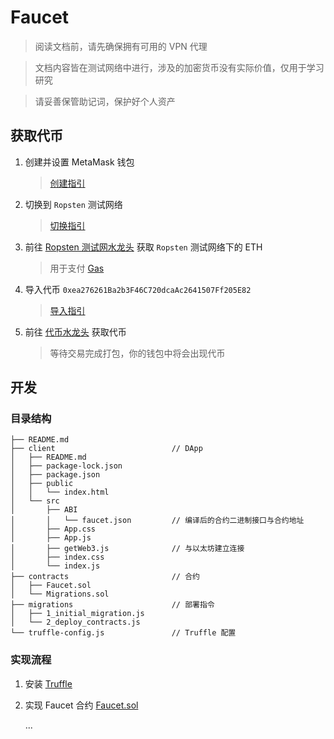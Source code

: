 # Faucet

> 阅读文档前，请先确保拥有可用的 VPN 代理

> 文档内容皆在测试网络中进行，涉及的加密货币没有实际价值，仅用于学习研究

> 请妥善保管助记词，保护好个人资产

## 获取代币

1. 创建并设置 MetaMask 钱包
    > [创建指引](https://myterablock.medium.com/how-to-create-or-import-a-metamask-wallet-a551fc2f5a6b)

2. 切换到 `Ropsten` 测试网络
    > [切换指引](https://autofarm.gitbook.io/autofarm-network/how-tos/defi-beginners-guide/switching-networks-on-metamask)

3. 前往 [Ropsten 测试网水龙头](https://faucet.egorfine.com/) 获取 `Ropsten` 测试网络下的 ETH
    > 用于支付 [Gas](https://ethereum.org/zh/developers/docs/gas/)

4. 导入代币 `0xea276261Ba2b3F46C720dcaAc2641507Ff205E82`
    > [导入指引](https://metamask.zendesk.com/hc/en-us/articles/360015489031-How-to-add-unlisted-tokens-custom-tokens-in-MetaMask)

5. 前往 [代币水龙头](https://pp-brg.github.io/faucet/) 获取代币 
    > 等待交易完成打包，你的钱包中将会出现代币


## 开发

### 目录结构

```
├── README.md
├── client                          // DApp
│   ├── README.md
│   ├── package-lock.json
│   ├── package.json
│   ├── public
│   │   └── index.html
│   └── src
│       ├── ABI
│       │   └── faucet.json         // 编译后的合约二进制接口与合约地址
│       ├── App.css
│       ├── App.js
│       ├── getWeb3.js              // 与以太坊建立连接
│       ├── index.css
│       └── index.js
├── contracts                       // 合约
│   ├── Faucet.sol
│   └── Migrations.sol
├── migrations                      // 部署指令
│   ├── 1_initial_migration.js
│   └── 2_deploy_contracts.js
└── truffle-config.js               // Truffle 配置
```
### 实现流程
1. 安装 [Truffle](https://trufflesuite.com/docs/truffle/getting-started/installation/)

2. 实现 Faucet 合约 [Faucet.sol](truffle/faucet/contracts/Faucet.sol)

    ...